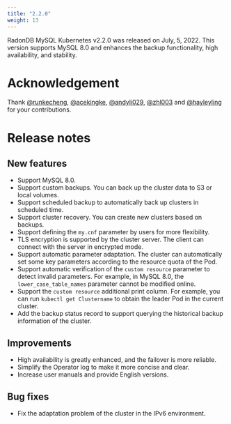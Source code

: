 ```yaml
---
title: "2.2.0"
weight: 13
---
```


RadonDB MySQL Kubernetes v2.2.0 was released on July, 5, 2022. This version supports MySQL 8.0 and enhances the backup functionality, high availability, and stability.

# **Acknowledgement**

Thank [@runkecheng](https://github.com/runkecheng), [@acekingke](https://github.com/acekingke), [@andyli029](https://github.com/andyli029), [@zhl003](https://github.com/zhl003) and [@hayleyling](https://github.com/hayleyling) for your contributions.

# **Release notes**

## New features
- Support MySQL 8.0.
- Support custom backups. You can back up the cluster data to S3 or local volumes.
- Support scheduled backup to automatically back up clusters in scheduled time.
- Support cluster recovery. You can create new clusters based on backups.
- Support defining the `my.cnf` parameter by users for more flexibility.
- TLS encryption is supported by the cluster server. The client can connect with the server in encrypted mode.
- Support automatic parameter adaptation. The cluster can automatically set some key parameters according to the resource quota of the Pod.
- Support automatic verification of the `custom resource` parameter to detect invalid parameters. For example, in MySQL 8.0, the `lower_case_table_names` parameter cannot be modified online.
- Support the `custom resource` additional print column. For example, you can run `kubectl get Clustername` to obtain the leader Pod in the current cluster.
- Add the backup status record to support querying the historical backup information of the cluster.

## Improvements
- High availability is greatly enhanced, and the failover is more reliable.
- Simplify the Operator log to make it more concise and clear.
- Increase user manuals and provide English versions.

## Bug fixes
- Fix the adaptation problem of the cluster in the IPv6 environment.